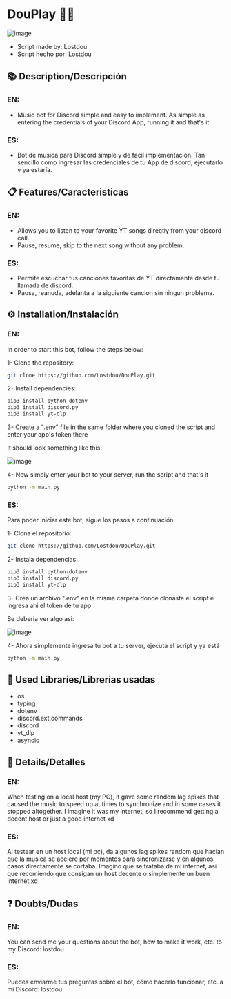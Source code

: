# DouPlay 🤖🎶

![image](https://github.com/user-attachments/assets/4a2c80c7-e3f1-4ec3-b9cd-a881dd149ff6)


- Script made by: Lostdou
- Script hecho por: Lostdou

## 📚 Description/Descripción

### EN:
- Music bot for Discord simple and easy to implement.
As simple as entering the credentials of your Discord App, running it and that's it.

### ES:
- Bot de musica para Discord simple y de facil implementación.
Tan sencillo como ingresar las credenciales de tu App de discord, ejecutarlo y ya estaría.

## 📋 Features/Caracteristicas

### EN:
- Allows you to listen to your favorite YT songs directly from your discord call.
- Pause, resume, skip to the next song without any problem.

### ES:
- Permite escuchar tus canciones favoritas de YT directamente desde tu llamada de discord.
- Pausa, reanuda, adelanta a la siguiente cancion sin ningun problema.

## ⚙️ Installation/Instalación
### EN:
In order to start this bot, follow the steps below:

1- Clone the repository:
```bash
git clone https://github.com/Lostdou/DouPlay.git
```

2- Install dependencies:
```bash
pip3 install python-dotenv
pip3 install discord.py
pip3 install yt-dlp
```
3- Create a ".env" file in the same folder where you cloned the script and enter your app's token there

It should look something like this:

![image](https://github.com/user-attachments/assets/289d1183-15c4-487d-92b9-248bbd1597c8)

4- Now simply enter your bot to your server, run the script and that's it
```bash
python -m main.py
```

### ES:
Para poder iniciar este bot, sigue los pasos a continuación:

1-  Clona el repositorio:
```bash
git clone https://github.com/Lostdou/DouPlay.git
```

2- Instala dependencias:
```bash
pip3 install python-dotenv
pip3 install discord.py
pip3 install yt-dlp
```
3- Crea un archivo ".env" en la misma carpeta donde clonaste el script e ingresa ahi el token de tu app

Se deberia ver algo asi:

![image](https://github.com/user-attachments/assets/d764504b-3906-4e00-999d-4ee2accb1b82)

4- Ahora simplemente ingresa tu bot a tu server, ejecuta el script y ya está
```bash
python -m main.py
```

## 🤖 Used Libraries/Librerias usadas

- os
- typing
- dotenv
- discord.ext.commands
- discord
- yt_dlp
- asyncio

## 📝 Details/Detalles
### EN:
When testing on a local host (my PC), it gave some random lag spikes that caused the music to speed up at times to synchronize and in some cases it stopped altogether.
I imagine it was my internet, so I recommend getting a decent host or just a good internet xd

### ES:
Al testear en un host local (mi pc), da algunos lag spikes random que hacian que la musica se acelere por momentos para sincronizarse y en algunos casos directamente se cortaba.
Imagino que se trataba de mi internet, asi que recomiendo que consigan un host decente o simplemente un buen internet xd

## ❓ Doubts/Dudas

### EN:
You can send me your questions about the bot, how to make it work, etc. to my Discord: lostdou

### ES:
Puedes enviarme tus preguntas sobre el bot, cómo hacerlo funcionar, etc. a mi Discord: lostdou
